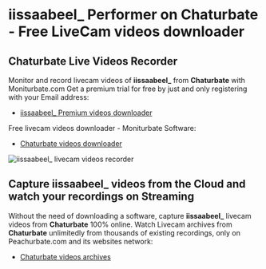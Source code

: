 # iissaabeel_ Performer on Chaturbate - Free LiveCam videos downloader

## Chaturbate Live Videos Recorder

Monitor and record livecam videos of **iissaabeel_** from **Chaturbate** with Moniturbate.com
Get a premium trial for free by just and only registering with your Email address:
* [iissaabeel_ Premium videos downloader](https://moniturbate.com/request-demo-licence-key.html)

Free livecam videos downloader - Moniturbate Software:
* [Chaturbate videos downloader](https://moniturbate.com/moniturbate-download-software.html)

![iissaabeel_ livecam videos recorder](https://peachurnet.com/templates/moniturbate-software.png)


## Capture iissaabeel_ videos from the Cloud and watch your recordings on Streaming

Without the need of downloading a software, capture **iissaabeel_** livecam videos from **Chaturbate** 100% online.
Watch Livecam archives from **Chaturbate** unlimitedly from thousands of existing recordings, only on Peachurbate.com and its websites network:
* [Chaturbate videos archives](https://peachurnet.com/)